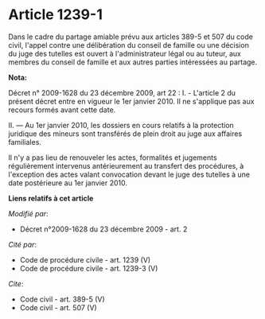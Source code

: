# Article 1239-1

Dans le cadre du partage amiable prévu aux articles 389-5 et 507 du code civil, l'appel contre une délibération du conseil de
famille ou une décision du juge des tutelles est ouvert à l'administrateur légal ou au tuteur, aux membres du conseil de
famille et aux autres parties intéressées au partage.

**Nota:**

Décret n° 2009-1628 du 23 décembre 2009, art 22 : I. - L'article 2 du présent décret entre en vigueur le 1er janvier 2010. Il
ne s'applique pas aux recours formés avant cette date.

II. ― Au 1er janvier 2010, les dossiers en cours relatifs à la protection juridique des mineurs sont transférés de plein
droit au juge aux affaires familiales.

Il n'y a pas lieu de renouveler les actes, formalités et jugements régulièrement intervenus antérieurement au transfert des
procédures, à l'exception des actes valant convocation devant le juge des tutelles à une date postérieure au 1er janvier
2010.

**Liens relatifs à cet article**

_Modifié par_:

  - Décret n°2009-1628 du 23 décembre 2009 - art. 2

_Cité par_:

  - Code de procédure civile - art. 1239 (V)
  - Code de procédure civile - art. 1239-3 (V)

_Cite_:

  - Code civil - art. 389-5 (V)
  - Code civil - art. 507 (V)
